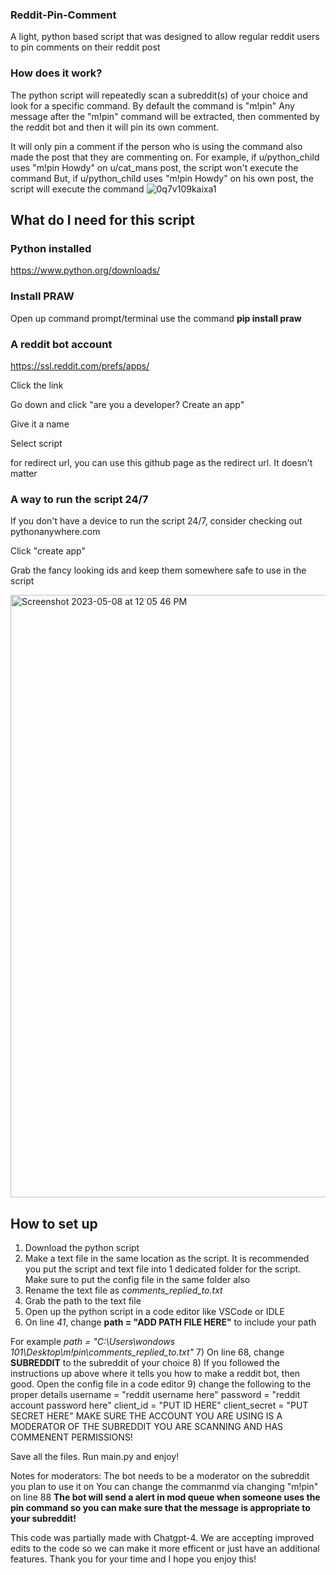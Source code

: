 ### Reddit-Pin-Comment
A light, python based script that was designed to allow regular reddit users to pin comments on their reddit post


### How does it work?
The python script will repeatedly scan a subreddit(s) of your choice and look for a specific command. By default the command is "m!pin"
Any message after the "m!pin" command will be extracted, then commented by the reddit bot and then it will pin its own comment.

It will only pin a comment if the person who is using the command also made the post that they are commenting on.
For example, if u/python_child uses "m!pin Howdy" on u/cat_mans post, the script won't execute the command
But, if u/python_child uses "m!pin Howdy" on his own post, the script will execute the command
![0q7v109kaixa1](https://user-images.githubusercontent.com/112908676/236886714-34bea20c-2cef-4909-9d62-d514233aaf11.jpeg)


## What do I need for this script
### Python installed
https://www.python.org/downloads/

### Install PRAW
Open up command prompt/terminal
use the command
**pip install praw**

### A reddit bot account
https://ssl.reddit.com/prefs/apps/

Click the link

Go down and click "are you a developer? Create an app"

Give it a name

Select script

for redirect url, you can use this github page as the redirect url. It doesn't matter

### A way to run the script 24/7 
If you don't have a device to run the script 24/7, consider checking out pythonanywhere.com

Click "create app"

Grab the fancy looking ids and keep them somewhere safe to use in the script

<img width="964" alt="Screenshot 2023-05-08 at 12 05 46 PM" src="https://user-images.githubusercontent.com/112908676/236886306-2466303c-717f-4b03-822e-fec18e52944d.png">



## How to set up
1) Download the python script
2) Make a text file in the same location as the script. It is recommended you put the script and text file into 1 dedicated folder for the script. Make sure to put the config file in the same folder also
3) Rename the text file as *comments_replied_to.txt*
4) Grab the path to the text file
5) Open up the python script in a code editor like VSCode or IDLE
6) On line *41*, change **path = "ADD PATH FILE HERE"** to include your path

For example *path = "C:\\Users\\wondows 101\\Desktop\\m!pin\\comments_replied_to.txt"*
7) On line 68, change **SUBREDDIT** to the subreddit of your choice
8) If you followed the instructions up above where it tells you how to make a reddit bot, then good. Open the config file in a code editor
9) change the following to the proper details
username = "reddit username here"
password = "reddit account password here"
client_id = "PUT ID HERE"
client_secret = "PUT SECRET HERE"
MAKE SURE THE ACCOUNT YOU ARE USING IS A MODERATOR OF THE SUBREDDIT YOU ARE SCANNING AND HAS COMMENENT PERMISSIONS!

Save all the files.
Run main.py and enjoy!


Notes for moderators:
The bot needs to be a moderator on the subreddit you plan to use it on
You can change the commanmd via changing "m!pin" on line 88
**The bot will send a alert in mod queue when someone uses the pin command so you can make sure that the message is appropriate to your subreddit!**


This code was partially made with Chatgpt-4. We are accepting improved edits to the code so we can make it more efficent or just have an additional features. Thank you for your time and I hope you enjoy this!
